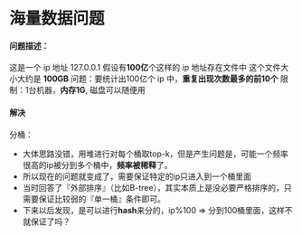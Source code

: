# 海量数据问题

#### 问题描述：
这是一个 ip 地址 127.0.0.1
假设有**100亿**个这样的 ip 地址存在文件中
这个文件大小大约是 **100GB**
问题：要统计出100亿个 ip 中，**重复出现次数最多的前10个**
限制：1台机器，**内存1G**, 磁盘可以随便用


#### 解决

分桶：
- 大体思路没错，用堆进行对每个桶取top-k，但是产生问题是，可能一个频率很高的ip被分到多个桶中，**频率被稀释**了。
- 所以现在的问题就变成了，需要保证特定的ip只进入到一个桶里面
- 当时回答了『外部排序』（比如B-tree），其实本质上是没必要严格排序的，只需要保证比较弱的『单一桶』条件即可。
- 下来以后发现，是可以进行**hash**来分的，ip%100 => 分到100桶里面，这样不就保证了吗？
